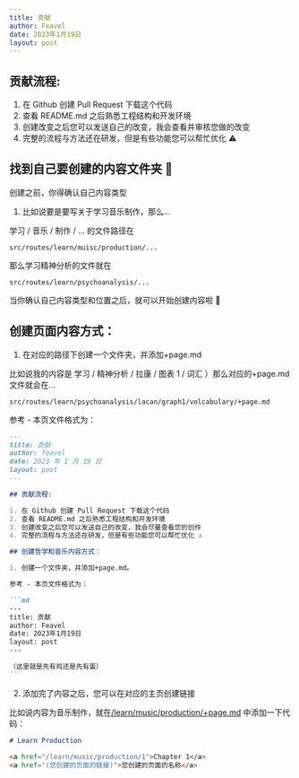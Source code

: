 ```yaml
---
title: 贡献
author: Feavel
date: 2023年1月19日
layout: post
---
```


## 贡献流程:

1. 在 Github 创建 Pull Request 下载这个代码
2. 查看 README.md 之后熟悉工程结构和开发环境
3. 创建改变之后您可以发送自己的改变，我会查看并审核您做的改变
4. 完整的流程与方法还在研发，但是有些功能您可以帮忙优化 ⚠️

## 找到自己要创建的内容文件夹 📁

创建之前，你得确认自己内容类型

1. 比如说要是要写关于学习音乐制作，那么...

学习 / 音乐 / 制作 / ... 的文件路径在

```
src/routes/learn/muisc/production/...
```

那么学习精神分析的文件就在

```
src/routes/learn/psychoanalysis/...
```

当你确认自己内容类型和位置之后，就可以开始创建内容啦 🎉

## 创建页面内容方式：

1. 在对应的路径下创建一个文件夹，并添加+page.md

比如说我的内容是 学习 / 精神分析 / 拉康 / 图表 1 / 词汇 ）那么对应的+page.md 文件就会在...

```
src/routes/learn/psychoanalysis/lacan/graph1/volcabulary/+page.md
```

参考 - 本页文件格式为：

````md
---
title: 贡献
author: feavel
date: 2023 年 1 月 19 日
layout: post
---

## 贡献流程:

1. 在 Github 创建 Pull Request 下载这个代码
2. 查看 README.md 之后熟悉工程结构和开发环境
3. 创建改变之后您可以发送自己的改变，我会尽量查看您的创作
4. 完整的流程与方法还在研发，但是有些功能您可以帮忙优化 ⚠️

## 创建哲学和音乐内容方式：

1. 创建一个文件夹，并添加+page.md。

参考 - 本页文件格式为：

```md
---
title: 贡献
author: Feavel
date: 2023年1月19日
layout: post
---

（这里就是先有鸡还是先有蛋）
```
````

2. 添加完了内容之后，您可以在对应的主页创建链接

比如说内容为音乐制作，就在[/learn/music/production/+page.md](/learn/music/production) 中添加一下代码：

```md
# Learn Production

<a href="/learn/music/production/1">Chapter 1</a>
<a href="(您创建的页面的链接)">您创建的页面的名称</a>
```

